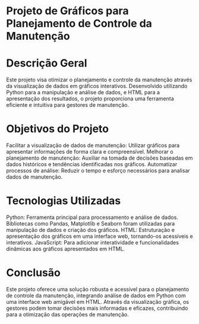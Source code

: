 # Projeto de Gráficos para Planejamento de Controle da Manutenção

# Descrição Geral
Este projeto visa otimizar o planejamento e controle da manutenção através da visualização de dados em gráficos interativos. Desenvolvido utilizando Python para a manipulação e análise de dados, e HTML para a apresentação dos resultados, o projeto proporciona uma ferramenta eficiente e intuitiva para gestores de manutenção.

# Objetivos do Projeto
Facilitar a visualização de dados de manutenção: Utilizar gráficos para apresentar informações de forma clara e compreensível.
Melhorar o planejamento de manutenção: Auxiliar na tomada de decisões baseadas em dados históricos e tendências identificadas nos gráficos.
Automatizar processos de análise: Reduzir o tempo e esforço necessários para analisar dados de manutenção.

# Tecnologias Utilizadas
Python: Ferramenta principal para processamento e análise de dados. Bibliotecas como Pandas, Matplotlib e Seaborn foram utilizadas para manipulação de dados e criação dos gráficos.
HTML: Estruturação e apresentação dos gráficos em uma interface web, tornando-os acessíveis e interativos.
JavaScript: Para adicionar interatividade e funcionalidades dinâmicas aos gráficos apresentados em HTML.

# Conclusão
Este projeto oferece uma solução robusta e acessível para o planejamento de controle da manutenção, integrando análise de dados em Python com uma interface web amigável em HTML. Através da visualização gráfica, os gestores podem tomar decisões mais informadas e eficazes, contribuindo para a otimização das operações de manutenção.
